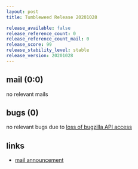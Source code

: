 ```yaml
---
layout: post
title: Tumbleweed Release 20201028

release_available: false
release_reference_count: 0
release_reference_count_mail: 0
release_score: 99
release_stability_level: stable
release_version: 20201028
---
```


## mail (0:0)

no relevant mails

## bugs (0)

<!--more-->

no relevant bugs due to [loss of bugzilla API access](https://bugzilla.opensuse.org/show_bug.cgi?id=1157722)



## links

- [mail announcement](https://lists.opensuse.org/opensuse-factory/2020-10/msg00327.html)
